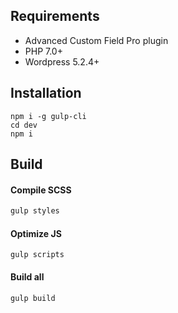## Requirements
- Advanced Custom Field Pro plugin
- PHP 7.0+
- Wordpress 5.2.4+

## Installation
```
npm i -g gulp-cli
cd dev
npm i
```

## Build
#### Compile SCSS
```cmd
gulp styles
```

#### Optimize JS
```
gulp scripts
```

#### Build all
```
gulp build
```